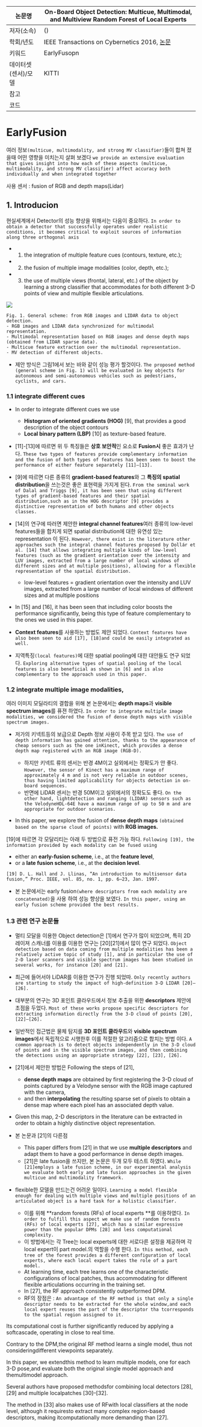 |논문명 | On-Board Object Detection: Multicue, Multimodal, and Multiview Random Forest of Local Experts|
| --- | --- |
| 저자\(소속\) | \(\) |
| 학회/년도 | IEEE Transactions on Cybernetics 2016, [논문](http://ieeexplore.ieee.org/document/7533479/) |
| 키워드 |EarlyFusopn |
| 데이터셋(센서)/모델 |KITTI |
| 참고 | |
| 코드 | |

# EarlyFusion 

여러 정보`(multicue, multimodality, and strong MV classifier)`들이 합쳐 졌을때 어떤 영향을 미치는지 살펴 보겠다 `we provide an extensive evaluation that gives insight into how each of these aspects (multicue, multimodality, and strong MV classifier) affect accuracy both individually and when integrated together`

사용 센서 :  fusion of RGB and depth maps(Lidar)

## 1. Introducion 

현실세계에서 Detector의 성능 향상을 위해서는 다음이 중요하다. `In order to obtain a detector that successfully operates under realistic conditions, it becomes critical to exploit sources of information along three orthogonal axis`
- 1) the integration of multiple feature cues (contours, texture, etc.); 
- 2) the fusion of multiple image modalities (color, depth, etc.); 
- 3) the use of multiple views (frontal, lateral, etc.) of the object 
by learning a strong classifier that accommodates for both different 3-D points of view and multiple flexible articulations.

![](https://i.imgur.com/Kqp3Cl6.png)
```
Fig. 1. General scheme: from RGB images and LIDAR data to object detection. 
- RGB images and LIDAR data synchronized for multimodal representation.
- Multimodal representation based on RGB images and dense depth maps (obtained from LIDAR sparse data). 
- Multicue feature extraction over the multimodal representation. 
- MV detection of different objects.
```

- 제안 방식은 그림1에서 보는 바와 같이 성능 평가 할것이다. `The proposed method (general scheme in Fig. 1) will be evaluated in key objects for autonomous and semi-autonomous vehicles such as pedestrians, cyclists, and cars.`

### 1.1 integrate different cues

- In order to integrate different cues we use 
	- **Histogram of oriented gradients (HOG)** [9], that provides a good description of the object contours 
	- **Local binary pattern (LBP)** [10] as texture-based feature. 

- [11]-[13]에 따르면 위 두 특징들은 **상호 보안적**인 요소로 **Fusion시** 좋은 효과가 난다. `These two types of features provide complementary information and the fusion of both types of features has been seen to boost the performance of either feature separately [11]–[13]. `

- [9]에 따르면 다른 종류의 **gradient-based features**와 그 **특징의 spatial distribution**을 쓰는것은 좋은 표현력을 가지게 된다. `From the seminal work of Dalal and Triggs [9], it has been seen that using different types of gradient-based features and their spatial distribution,such as in the HOG descriptor [9] provides a distinctive representation of both humans and other objects classes. `

- [14]의 연구에 따러면 제안한 **integral channel features**여러 종류의  low-level features들을 합치게 되면 spatial distribution에 대한 유연성 있는 representation 이 된다. `However, there exist in the literature other approaches such the integral channel features proposed by Dollár et al. [14] that allows integrating multiple kinds of low-level features (such as the gradient orientation over the intensity and LUV images, extracted from a large number of local windows of different sizes and at multiple positions), allowing for a flexible representation of the spatial distribution. `
	- low-level features  = gradient orientation over the intensity and LUV images, extracted from a large number of local windows of different sizes and at multiple positions

-  In [15] and [16], it has been seen that including color boosts the performance significantly, being this type of feature complementary to the ones we used in this paper. 

- **Context features**를 사용하는 방법도 제안 되었다. `Context features have also been seen to aid [17], [18]and could be easily integrated as well. `

- 지역특징`(local features)`에 대한 spatial pooling에 대한 대안들도 연구 되었다. `Exploring alternative types of spatial pooling of the local features is also beneficial as shown in [6] and is also complementary to the approach used in this paper.`

### 1.2 integrate multiple image modalities,

여러 이미지 모딜라티의 결합을 위해 본 논문에서는 **depth maps**과 **visible spectrum images**를 퓨젼 하였다. ` In order to integrate multiple image modalities, we considered the fusion of dense depth maps with visible spectrum images. `

- 저가의 키넥트등의 보급으로 Depth 정보 사용이 주목 받고 있다. `The use of depth information has gained attention, thanks to the appearance of cheap sensors such as the one inKinect, which provides a dense depth map registered with an RGB image (RGB-D). `
	- 하지만 키넥트 류의 센서는 반경 4M이고 실외에서는 정확도가 안 좋다. `However, the sensor of Kinect has a maximum range of approximately 4 m and is not very reliable in outdoor scenes, thus having limited applicability for objects detection in on-board sequences. `
	- 반면에 LiDAR 센서는 반경 50M이고 실외에서의 정확도도 좋다. `On the other hand, lightdetection and ranging (LIDAR) sensors such as the VelodyneHDL-64E have a maximum range of up to 50 m and are appropriate for outdoor scenarios. `

- In this paper, we explore the fusion of **dense depth maps** `(obtained based on the sparse cloud of points)` with **RGB images.** 

[19]에 따르면 각 모달리티는 아래 두 방법으로 퓨전 가능 하다. `Following [19], the information provided by each modality can be fused using `
- either an **early-fusion scheme**, i.e., at the **feature level**, 
- or a **late fusion scheme**, i.e., at the **decision level**. 

```
[19] D. L. Hall and J. Llinas, “An introduction to multisensor data fusion,” Proc. IEEE, vol. 85, no. 1, pp. 6–23, Jan. 1997.
```

- 본 논문에서는  early fusion`(where descriptors from each modality are concatenated)`을 사용 하여 성능 향상을 보였다. `In this paper, using an early fusion scheme provided the best results.`


### 1.3 관련 연구 논문들 

- 멀티 모달을 이용한 Object detection은 [1]에서 연구가 많이 되었으며, 특히 2D 레이져 스캐너를 이용를 이용한 연구는 [20][21]에서 많이 연구 되었다. `Object detection based on data coming from multiple modalities has been a relatively active topic of study [1], and in particular the use of 2-D laser scanners and visible spectrum images has been studied in several works, for instance [20] and [21]. `

- 최근에 들어서야 LiDAR를 이용한 연구가 진행 되었따. `Only recently authors are starting to study the impact of high-definition 3-D LIDAR [20]–[26].`


- 대부분의 연구는 3D 포인트 클라우드에서 정보 추출을 위한 **descriptors** 제안에 초점을 두었다. ` Most of these works propose specific descriptors for extracting information directly from the 3-D cloud of points [20], [22]–[26]. `

- 일반적인 접근법은 물체 탐지를 **3D 포인트 클라우드**와 **visible spectrum images**에서 독립적으로 시행한후 이를 적절한 알고리즘으로 합치는 방법 이다.  `A common approach is to detect objects independently in the 3-D cloud of points and in the visible spectrum images, and then combining the detections using an appropriate strategy [22], [23], [26]. `

- [21]에서 제안한 방법은 Following the steps of [21], 
	- **dense depth maps** are obtained by first registering the 3-D cloud of points captured by a Velodyne sensor with the RGB image captured with the camera, 
	- and then **interpolating** the resulting sparse set of pixels to obtain a dense map where each pixel has an associated depth value. 
- Given this map, 2-D descriptors in the literature can be extracted in order to obtain a highly distinctive object representation. 

- 본 논문과 [21]의 다른점 
	- This paper differs from [21] in that we use **multiple descriptors** and adapt them to have a good performance in dense depth images. 
	- [21]은 late fusion을 쓰지만, 본 논문은 두개 모두 테스트 하였다. `While [21]employs a late fusion scheme, in our experimental analysis we evaluate both early and late fusion approaches in the given multicue and multimodality framework.`

- flexible한 모델을 만드는건 어려운 일이다. `Learning a model flexible enough for dealing with multiple views and multiple positions of an articulated object is a hard task for a holistic classifier. `
	- 이를 위해 **random forests (RFs) of local experts **를 이용하였다. `In order to fulfill this aspect we make use of random forests (RFs) of local experts [27], which has a similar expressive power than the popular DPMs [28] and less computational complexity.`
	- 이 방법에서는 각 Tree는 local experts에 대한 서로다른 설정을 제공하며 각 local expert이 part model.의 역할을 수행 한다. `In this method, each tree of the forest provides a different configuration of local experts, where each local expert takes the role of a part model. `
	- At learning time, each tree learns one of the characteristic configurations of local patches, thus accommodating for different flexible articulations occurring in the training set. 
	- In [27], the RF approach consistently outperformed DPM. 
	- RF의 장점은 : `An advantage of the RF method is that only a single descriptor needs to be extracted for the whole window,and each local expert reuses the part of the descriptor tha tcorresponds to the spatial region assigned to it. `

Its computational cost is further significantly reduced by applying a softcascade, operating in close to real time. 

Contrary to the DPM,the original RF method learns a single model, thus not consideringdifferent viewpoints separately. 

In this paper, we extendthis method to learn multiple models, one for each 3-D pose,and evaluate both the original single model approach and themultimodel approach. 

Several authors have proposed methodsfor combining local detectors [28], [29] and multiple localpatches [30]–[32]. 

The method in [33] also makes use of RFwith local classifiers at the node level, although it requiresto extract many complex region-based descriptors, making itcomputationally more demanding than [27].
<!--stackedit_data:
eyJoaXN0b3J5IjpbLTE0MjYxODQ1NjJdfQ==
-->
